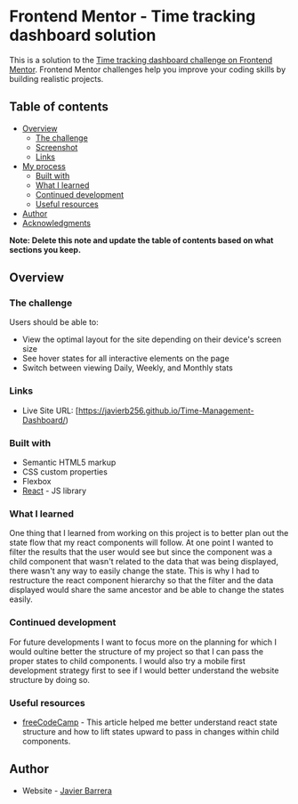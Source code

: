 # Frontend Mentor - Time tracking dashboard solution

This is a solution to the [Time tracking dashboard challenge on Frontend Mentor](https://www.frontendmentor.io/challenges/time-tracking-dashboard-UIQ7167Jw). Frontend Mentor challenges help you improve your coding skills by building realistic projects. 

## Table of contents

- [Overview](#overview)
  - [The challenge](#the-challenge)
  - [Screenshot](#screenshot)
  - [Links](#links)
- [My process](#my-process)
  - [Built with](#built-with)
  - [What I learned](#what-i-learned)
  - [Continued development](#continued-development)
  - [Useful resources](#useful-resources)
- [Author](#author)
- [Acknowledgments](#acknowledgments)

**Note: Delete this note and update the table of contents based on what sections you keep.**

## Overview

### The challenge

Users should be able to:

- View the optimal layout for the site depending on their device's screen size
- See hover states for all interactive elements on the page
- Switch between viewing Daily, Weekly, and Monthly stats

### Links
- Live Site URL: [https://javierb256.github.io/Time-Management-Dashboard/)

### Built with

- Semantic HTML5 markup
- CSS custom properties
- Flexbox
- [React](https://reactjs.org/) - JS library


### What I learned

One thing that I learned from working on this project is to better plan out the state flow that my react components will follow. At one point I wanted to filter the results that the user would see but since the component was a child component
that wasn't related to the data that was being displayed, there wasn't any way to easily change the state. This is why I had to restructure the react component hierarchy so that the filter and the data displayed would share the same ancestor
and be able to change the states easily.



### Continued development

For future developments I want to focus more on the planning for which I would oultine better the structure of my project so that I can pass the proper states to child components.
I would also try a mobile first development strategy first to see if I would better understand the website structure by doing so.


### Useful resources

- [freeCodeCamp](https://www.freecodecamp.org/news/what-is-lifting-state-up-in-react/) - This article helped me better understand react state structure and how to lift states upward to pass in changes within child components.


## Author

- Website - [Javier Barrera](https://github.com/javierb256)


